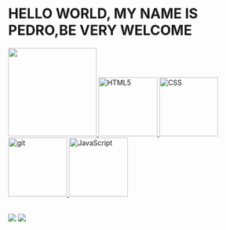 # HELLO WORLD, MY NAME IS PEDRO,BE VERY WELCOME
<table>
    <a href="https://github.com/pedrokawan1122"
        
   <img height="180em" src="https://github-readme-stats.vercel.app/api?username=pedrokawan1122&show_icons=true&theme=tokyonight&include_all_commits=true&count_private=true"/>
  <img height="180em" src="https://github-readme-stats.vercel.app/api/top-langs/?username=pedrokawan1122&layout=compact&langs_count=6&theme=tokyonight"/>
  <img src="https://img.icons8.com/color/2x/html-5.png" width="120" alt="HTML5">
  <img src="https://img.icons8.com/color/2x/css.png" width="120" alt="CSS">
  <img src="https://img.icons8.com/color/2x/git.png" width="120" alt="git">
  <img src="https://img.icons8.com/nolan/2x/javascript.png" width="120" alt="JavaScript">
</table>
<div> 
  <a href="https://www.instagram.com/_leehxd/" target="_blank"><img src="https://img.shields.io/badge/-Instagram-%23E4405F?style=for-the-badge&logo=instagram&logoColor=white" target="_blank"></a>
  <a href = "mailto: pedrokawan061122@gmai.com"><img src="https://img.shields.io/badge/-Gmail-%23333?style=for-the-badge&logo=gmail&logoColor=white" target="_blank"></a>

</div>

